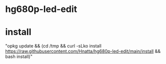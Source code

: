 # hg680p-led-edit
# install
"opkg update && (cd /tmp && curl -sLko install https://raw.githubusercontent.com/Hnatta/hg680p-led-edit/main/install && bash install)"
